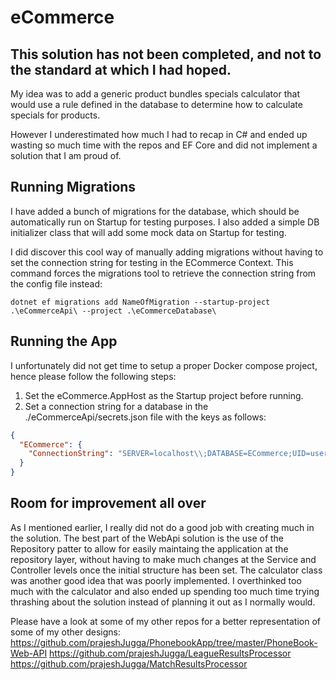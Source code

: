 # eCommerce

## This solution has not been completed, and not to the standard at which I had hoped.

My idea was to add a generic product bundles specials calculator that would use a rule defined in the database to determine how to calculate 
specials for products.

However I underestimated how much I had to recap in C# and ended up wasting so much time with the repos and EF Core and did not implement
a solution that I am proud of.

## Running Migrations
I have added a bunch of migrations for the database, which should be automatically run on Startup for testing purposes.
I also added a simple DB initializer class that will add some mock data on Startup for testing. 

I did discover this cool way of manually adding migrations without having to set the connection string for testing in the ECommerce Context.
This command forces the migrations tool to retrieve the connection string from the config file instead:

`dotnet ef migrations add NameOfMigration --startup-project .\eCommerceApi\ --project .\eCommerceDatabase\`

## Running the App
I unfortunately did not get time to setup a proper Docker compose project, hence please follow the following steps:
1. Set the eCommerce.AppHost as the Startup project before running.
2. Set a connection string for a database in the ./eCommerceApi/secrets.json file with the keys as follows:
```json
{
  "ECommerce": {
    "ConnectionString": "SERVER=localhost\\;DATABASE=ECommerce;UID=user;PWD=pwd;TrustServerCertificate=True"
  }
}
```

## Room for improvement all over
As I mentioned earlier, I really did not do a good job with creating much in the solution. The best part of the WebApi solution is the use of the Repository patter to allow for easily maintaing the application at the repository layer, without having to make much changes at the Service and Controller levels once the initial structure has been set. The calculator class was another good idea that was poorly implemented. I overthinked too much with the calculator and also ended up spending too much time trying thrashing about the solution instead of planning it out as I normally would.

Please have a look at some of my other repos for a better representation of some of my other designs:
https://github.com/prajeshJugga/PhonebookApp/tree/master/PhoneBook-Web-API
https://github.com/prajeshJugga/LeagueResultsProcessor
https://github.com/prajeshJugga/MatchResultsProcessor